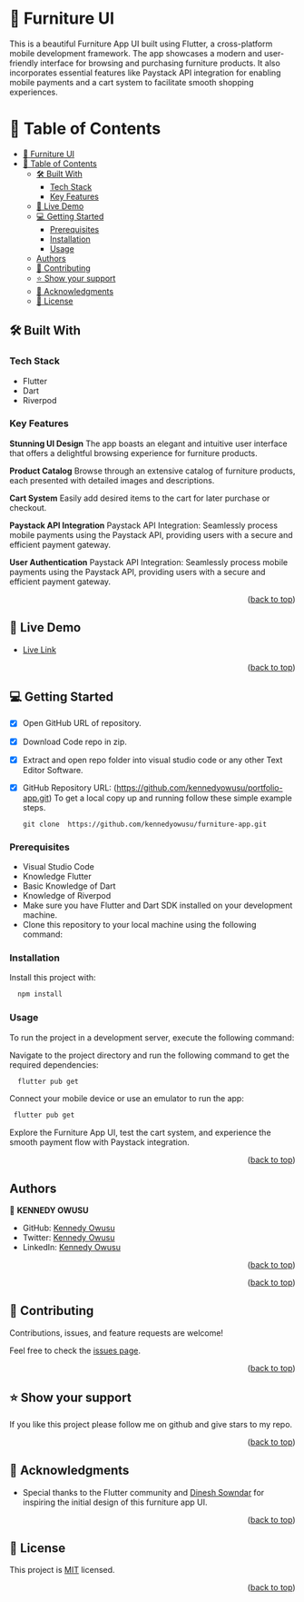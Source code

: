 <a name="readme-top"></a>
# 📖 Furniture UI <a name="about-project"></a>

This is a beautiful Furniture App UI built using Flutter, a cross-platform mobile development framework. The app showcases a modern and user-friendly interface for browsing and purchasing furniture products. It also incorporates essential features like Paystack API integration for enabling mobile payments and a cart system to facilitate smooth shopping experiences.


# 📗 Table of Contents

- [📖 Furniture UI ](#-furniture-ui-)
- [📗 Table of Contents](#-table-of-contents)
  - [🛠 Built With ](#-built-with-)
    - [Tech Stack ](#tech-stack-)
    - [Key Features ](#key-features-)
  - [🚀 Live Demo ](#-live-demo-)
  - [💻 Getting Started ](#-getting-started-)
    - [Prerequisites](#prerequisites)
    - [Installation](#installation)
    - [Usage](#usage)
  - [Authors](#authors)
  - [🤝 Contributing ](#-contributing-)
  - [⭐️ Show your support ](#️-show-your-support-)
  - [🙏 Acknowledgments ](#-acknowledgments-)
  - [📝 License ](#-license-)


## 🛠 Built With <a name="built-with"></a>

### Tech Stack <a name="tech-stack"></a>

- Flutter
- Dart
- Riverpod

### Key Features <a name="key-features"></a>

**Stunning UI Design**
The app boasts an elegant and intuitive user interface that offers a delightful browsing experience for furniture products.

**Product Catalog**
Browse through an extensive catalog of furniture products, each presented with detailed images and descriptions.

**Cart System**
Easily add desired items to the cart for later purchase or checkout.

**Paystack API Integration**
Paystack API Integration: Seamlessly process mobile payments using the Paystack API, providing users with a secure and efficient payment gateway.

**User Authentication**
Paystack API Integration: Seamlessly process mobile payments using the Paystack API, providing users with a secure and efficient payment gateway.


<p align="right">(<a href="#readme-top">back to top</a>)</p>


## 🚀 Live Demo <a name="live-demo"></a>

- [Live Link](https://github.com/kennedyowusu/furniture-app)


<p align="right">(<a href="#readme-top">back to top</a>)</p>


## 💻 Getting Started <a name="getting-started"></a>

- [x] Open GitHub URL of repository.
- [x] Download Code repo in zip.
- [x] Extract and open repo folder into visual studio code or any other Text Editor Software.
- [x] GitHub Repository URL: (https://github.com/kennedyowusu/portfolio-app.git)
  To get a local copy up and running follow these simple example steps.

  `git clone  https://github.com/kennedyowusu/furniture-app.git`


### Prerequisites

- Visual Studio Code
- Knowledge Flutter
- Basic Knowledge of Dart
- Knowledge of Riverpod
- Make sure you have Flutter and Dart SDK installed on your development machine.
- Clone this repository to your local machine using the following command:

### Installation

Install this project with:

```sh
  npm install
```


### Usage

To run the project in a development server, execute the following command:

Navigate to the project directory and run the following command to get the required dependencies:

```sh
  flutter pub get
```

Connect your mobile device or use an emulator to run the app:

 ```sh
  flutter pub get
```

Explore the Furniture App UI, test the cart system, and experience the smooth payment flow with Paystack integration.

<p align="right">(<a href="#readme-top">back to top</a>)</p>


## Authors
👤 **KENNEDY OWUSU**

- GitHub: [Kennedy Owusu](https://github.com/kennedyowusu)
- Twitter: [Kennedy Owusu](https://twitter.com/@_iamkobby)
- LinkedIn: [Kennedy Owusu](https://www.linkedin.com/in/kennedy-owusu/)


<p align="right">(<a href="#readme-top">back to top</a>)</p>


<p align="right">(<a href="#readme-top">back to top</a>)</p>

## 🤝 Contributing <a name="contributing"></a>

Contributions, issues, and feature requests are welcome!

Feel free to check the [issues page](https://github.com/kennedyowusu/furniture-app/issues).

<p align="right">(<a href="#readme-top">back to top</a>)</p>


## ⭐️ Show your support <a name="support"></a>

If you like this project please follow me on github and give stars to my repo.

<p align="right">(<a href="#readme-top">back to top</a>)</p>


## 🙏 Acknowledgments <a name="acknowledgements"></a>


- Special thanks to the Flutter community and [Dinesh Sowndar](https://www.linkedin.com/in/dineshsowndar/) for inspiring the initial design of this furniture app UI.

<p align="right">(<a href="#readme-top">back to top</a>)</p>


## 📝 License <a name="license"></a>

This project is [MIT](https://github.com/kennedyowusu/furniture-app/blob/main/LICENSE) licensed.


<p align="right">(<a href="#readme-top">back to top</a>)</p>
